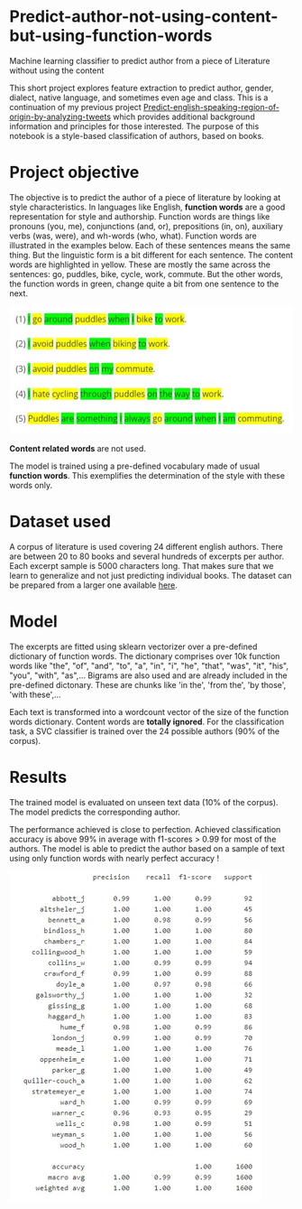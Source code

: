 # Predict-author-not-using-content-but-using-function-words
Machine learning classifier to predict author from a piece of Literature without using the content

This short project explores feature extraction to predict author, gender, dialect, native language, and sometimes even age and class. This is a continuation of my previous project [Predict-english-speaking-region-of-origin-by-analyzing-tweets](https://github.com/LaurentVeyssier/Predict-english-speaking-region-of-origin-by-analyzing-tweets) which provides additional background information and principles for those interested. The purpose of this notebook is a style-based classification of authors, based on books.

# Project objective

The objective is to predict the author of a piece of literature by looking at style characteristics. In languages like English, **function words** are a good representation for style and authorship. Function words are things like pronouns (you, me), conjunctions (and, or), prepositions (in, on), auxiliary verbs (was, were), and wh-words (who, what). Function words are illustrated in the examples below. Each of these sentences means the same thing. But the linguistic form is a bit different for each sentence. The content words are highlighted in yellow. These are mostly the same across the sentences: go, puddles, bike, cycle, work, commute. But the other words, the function words in green, change quite a bit from one sentence to the next.

![](function_words.jpg)

**Content related words** are not used.

The model is trained using a pre-defined vocabulary made of usual **function words**. This exemplifies the determination of the style with these words only.

# Dataset used

A corpus of literature is used covering 24 different english authors. There are between 20 to 80 books and several hundreds of excerpts per author. Each excerpt sample is 5000 characters long. That makes sure that we learn to generalize and not just predicting individual books. The dataset can be prepared from a larger one available [here](https://web.eecs.umich.edu/~lahiri/gutenberg_dataset.html).

# Model

The excerpts are fitted using sklearn vectorizer over a pre-defined dictionary of function words. The dictionary comprises over 10k function words like "the", "of", "and", "to", "a", "in", "i", "he", "that", "was", "it", "his", "you", "with", "as",...
Bigrams are also used and are already included in the pre-defined dictonary. These are chunks like 'in the', 'from the', 'by those', 'with these',...

Each text is transformed into a wordcount vector of the size of the function words dictionary. Content words are **totally ignored**.
For the classification task, a SVC classifier is trained over the 24 possible authors (90% of the corpus).

# Results

The trained model is evaluated on unseen text data (10% of the corpus). The model predicts the corresponding author.

The performance achieved is close to perfection. Achieved classification accuracy is above 99% in average with f1-scores > 0.99 for most of the authors. The model is able to predict the author based on a sample of text using only function words with nearly perfect accuracy !

![](metrics.jpg)
